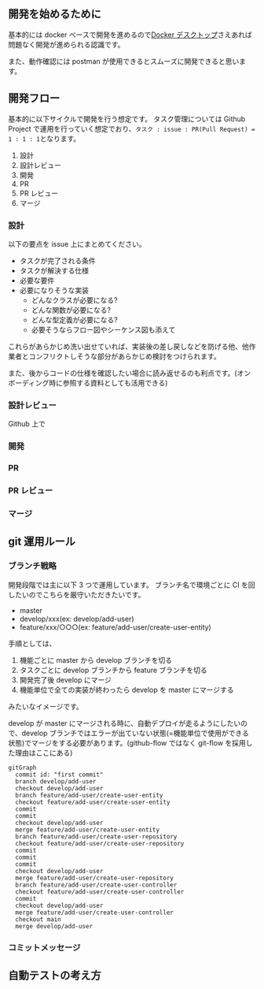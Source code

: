 ## 開発を始めるために

基本的には docker ベースで開発を進めるので[Docker デスクトップ](https://www.docker.com/ja-jp/products/docker-desktop/)さえあれば問題なく開発が進められる認識です。

また、動作確認には postman が使用できるとスムーズに開発できると思います。

## 開発フロー

基本的に以下サイクルで開発を行う想定です。
タスク管理については Github Project で運用を行っていく想定でおり、`タスク : issue : PR(Pull Request) = 1 : 1 : 1`となります。

1. 設計
2. 設計レビュー
3. 開発
4. PR
5. PR レビュー
6. マージ

### 設計

以下の要点を issue 上にまとめてください。

- タスクが完了される条件
- タスクが解決する仕様
- 必要な要件
- 必要になりそうな実装
  - どんなクラスが必要になる?
  - どんな関数が必要になる?
  - どんな型定義が必要になる?
  - 必要そうならフロー図やシーケンス図も添えて

これらがあらかじめ洗い出せていれば、実装後の差し戻しなどを防げる他、他作業者とコンフリクトしそうな部分があらかじめ検討をつけられます。

また、後からコードの仕様を確認したい場合に読み返せるのも利点です。(オンボーディング時に参照する資料としても活用できる)

### 設計レビュー

Github 上で

### 開発

### PR

### PR レビュー

### マージ

## git 運用ルール

### ブランチ戦略

開発段階では主に以下 3 つで運用しています。
ブランチ名で環境ごとに CI を回したいのでこちらを厳守いただきたいです。

- master
- develop/xxx(ex: develop/add-user)
- feature/xxx/○○○(ex: feature/add-user/create-user-entity)

手順としては、

1. 機能ごとに master から develop ブランチを切る
2. タスクごとに develop ブランチから feature ブランチを切る
3. 開発完了後 develop にマージ
4. 機能単位で全ての実装が終わったら develop を master にマージする

みたいなイメージです。

develop が master にマージされる時に、自動デプロイが走るようにしたいので、develop ブランチではエラーが出ていない状態(=機能単位で使用ができる状態)でマージをする必要があります。(github-flow ではなく git-flow を採用した理由はここにある)

```mermaid
gitGraph
  commit id: "first commit"
  branch develop/add-user
  checkout develop/add-user
  branch feature/add-user/create-user-entity
  checkout feature/add-user/create-user-entity
  commit
  commit
  checkout develop/add-user
  merge feature/add-user/create-user-entity
  branch feature/add-user/create-user-repository
  checkout feature/add-user/create-user-repository
  commit
  commit
  commit
  checkout develop/add-user
  merge feature/add-user/create-user-repository
  branch feature/add-user/create-user-controller
  checkout feature/add-user/create-user-controller
  commit
  checkout develop/add-user
  merge feature/add-user/create-user-controller
  checkout main
  merge develop/add-user
```

### コミットメッセージ

## 自動テストの考え方
